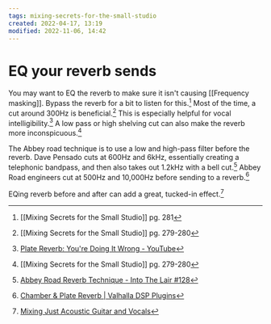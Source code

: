 ```yaml
---
tags: mixing-secrets-for-the-small-studio 
created: 2022-04-17, 13:19
modified: 2022-11-06, 14:42
---
```


# EQ your reverb sends
You may want to EQ the reverb to make sure it isn't causing [[Frequency masking]]. Bypass the reverb for a bit to listen for this.[^1] Most of the time, a cut around 300Hz is beneficial.[^2] This is especially helpful for vocal intelligibility.[^3] A low pass or high shelving cut can also make the reverb more inconspicuous.[^2]

The Abbey road technique is to use a low and high-pass filter before the reverb. Dave Pensado cuts at 600Hz and 6kHz, essentially creating a telephonic bandpass, and then also takes out 1.2kHz with a bell cut.[^4] Abbey Road engineers cut at 500Hz and 10,000Hz before sending to a reverb.[^5]

EQing reverb before and after can add a great, tucked-in effect.[^6]

[^1]: [[Mixing Secrets for the Small Studio]] pg. 281
[^2]: [[Mixing Secrets for the Small Studio]] pg. 279-280
[^3]: [Plate Reverb: You're Doing It Wrong - YouTube](https://www.youtube.com/watch?v=2L-yx9bPn6g)
[^4]: [Abbey Road Reverb Technique - Into The Lair #128](https://www.youtube.com/watch?v=X6L9oODAg6g&list=PL1sNd-gBgKcokKS0v14HYieHxmHsQS38V&index=1)
[^5]: [Chamber & Plate Reverb | Valhalla DSP Plugins](https://valhalladsp.com/2017/05/23/chambers-and-plates-and-bears-oh-my/)
[^6]: [Mixing Just Acoustic Guitar and Vocals](https://www.youtube.com/watch?v=tz3aYdNJc-s)
